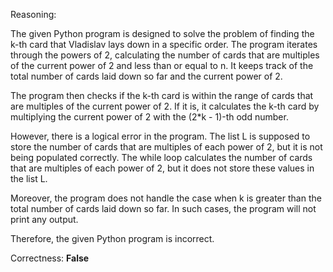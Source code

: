 Reasoning:

The given Python program is designed to solve the problem of finding the k-th card that Vladislav lays down in a specific order. The program iterates through the powers of 2, calculating the number of cards that are multiples of the current power of 2 and less than or equal to n. It keeps track of the total number of cards laid down so far and the current power of 2.

The program then checks if the k-th card is within the range of cards that are multiples of the current power of 2. If it is, it calculates the k-th card by multiplying the current power of 2 with the (2*k - 1)-th odd number.

However, there is a logical error in the program. The list L is supposed to store the number of cards that are multiples of each power of 2, but it is not being populated correctly. The while loop calculates the number of cards that are multiples of each power of 2, but it does not store these values in the list L.

Moreover, the program does not handle the case when k is greater than the total number of cards laid down so far. In such cases, the program will not print any output.

Therefore, the given Python program is incorrect.

Correctness: **False**